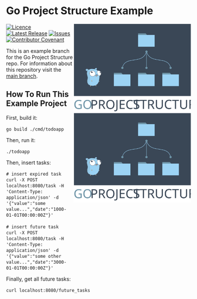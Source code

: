 # Go Project Structure Example

<img align="right" width="320" alt="go-project-structure-logo" src="https://raw.githubusercontent.com/PerimeterX/go-project-structure/assets/logo.svg">

<img align="right" width="320" alt="go-project-structure-logo" src="https://raw.githubusercontent.com/PerimeterX/go-project-structure/assets/logo.svg">

[![Licence](https://img.shields.io/github/license/perimeterx/go-project-structure)](LICENSE)
[![Latest Release](https://img.shields.io/github/v/release/perimeterx/go-project-structure)](https://github.com/perimeterx/go-project-structure/releases)
[![Issues](https://img.shields.io/github/issues/perimeterx/go-project-structure?logo=github)](https://github.com/perimeterx/go-project-structure/issues)
[![Contributor Covenant](https://img.shields.io/badge/Contributor%20Covenant-2.1-4baaaa.svg)](CODE_OF_CONDUCT.md)

This is an example branch for the Go Project Structure repo.
For information about this repository visit the [main branch](https://github.com/PerimeterX/go-project-structure).

## How To Run This Example Project

First, build it:
```shell
go build ./cmd/todoapp
```
Then, run it:
```shell
./todoapp
```
Then, insert tasks:
```shell
# insert expired task
curl -X POST localhost:8080/task -H 'Content-Type: application/json' -d '{"value":"some value...","date":"1000-01-01T00:00:00Z"}'

# insert future task
curl -X POST localhost:8080/task -H 'Content-Type: application/json' -d '{"value":"some other value...","date":"3000-01-01T00:00:00Z"}'
```
Finally, get all future tasks:
```shell
curl localhost:8080/future_tasks
```
